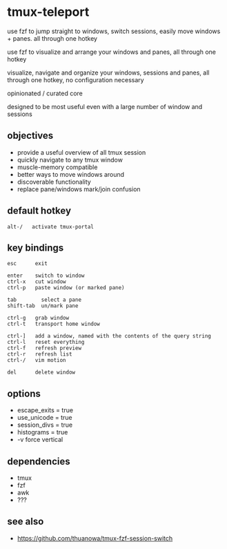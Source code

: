 # tmux-teleport

use fzf to jump straight to windows, switch sessions, easily move windows + panes. all through one hotkey

use fzf to visualize and arrange your windows and panes, all through one hotkey

visualize, navigate and organize your windows, sessions and panes, all through one hotkey, no configuration necessary

opinionated  / curated core

designed to be most useful even with a large number of window and sessions

## objectives

- provide a useful overview of all tmux session
- quickly navigate to any tmux window
- muscle-memory compatible
- better ways to move windows around
- discoverable functionality
- replace pane/windows mark/join confusion


## default hotkey

	alt-/   activate tmux-portal


## key bindings
	esc      exit

	enter    switch to window
	ctrl-x	 cut window 
	ctrl-p   paste window (or marked pane)

	tab        select a pane
	shift-tab  un/mark pane

	ctrl-g   grab window 
	ctrl-t   transport home window

	ctrl-]   add a window, named with the contents of the query string
	ctrl-l   reset everything
	ctrl-f   refresh preview
	ctrl-r   refresh list
	ctrl-/   vim motion

	del      delete window


## options

-	escape_exits = true
-	use_unicode = true
-	session_divs = true
-   histograms = true
-	-v force vertical


## dependencies

- tmux
- fzf
- awk
- ???

## see also

- https://github.com/thuanowa/tmux-fzf-session-switch

